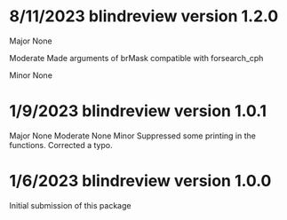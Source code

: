 8/11/2023 blindreview version 1.2.0
===================================
Major
   None
   
Moderate
   Made arguments of brMask compatible with forsearch_cph

Minor
   None


1/9/2023 blindreview version 1.0.1
==================================
Major
   None
Moderate
   None
Minor
   Suppressed some printing in the functions.
   Corrected a typo.
   

1/6/2023 blindreview version 1.0.0 
==================================
Initial submission of this package
